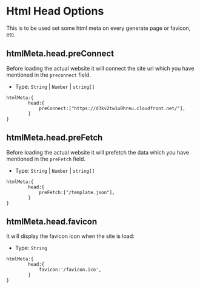 # Html Head Options

This is to be used set some html meta on every generate page or favicon, etc.

## htmlMeta.head.preConnect
Before loading the actual website it will connect the site url which you have mentioned in the `preconnect` field.

- Type: `String` | `Number` | `string[]`

```
htmlMeta:{
        head:{
            preConnect:["https://d3kv2tw1u0hreu.cloudfront.net/"],
        }
}
```

## htmlMeta.head.preFetch
Before loading the actual website it will prefetch the data which you have mentioned in the `preFetch` field.

- Type: `String` | `Number` | `string[]`

```
htmlMeta:{
        head:{
            preFetch:["/template.json"],
        }
}
```

## htmlMeta.head.favicon
It will display the favicon icon when the site is load:

- Type: `String`

```
htmlMeta:{
        head:{
            favicon:'/favicon.ico',
        }
}
```
